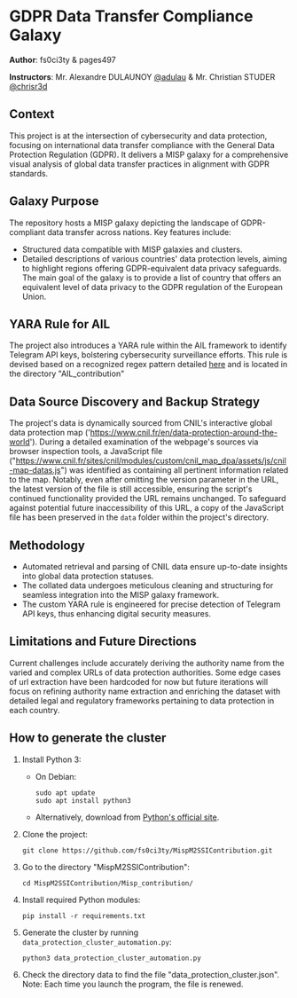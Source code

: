 # GDPR Data Transfer Compliance Galaxy

**Author**: fs0ci3ty & pages497

**Instructors**: Mr. Alexandre DULAUNOY [@adulau](https://github.com/adulau) & Mr. Christian STUDER [@chrisr3d](https://github.com/chrisr3d)

## Context
This project is at the intersection of cybersecurity and data protection, focusing on international data transfer compliance with the General Data Protection Regulation (GDPR). It delivers a MISP galaxy for a comprehensive visual analysis of global data transfer practices in alignment with GDPR standards.

## Galaxy Purpose
The repository hosts a MISP galaxy depicting the landscape of GDPR-compliant data transfer across nations. Key features include:
- Structured data compatible with MISP galaxies and clusters.
- Detailed descriptions of various countries' data protection levels, aiming to highlight regions offering GDPR-equivalent data privacy safeguards.
The main goal of the galaxy is to provide a list of country that offers an equivalent level of data privacy to the GDPR regulation of the European Union. 

## YARA Rule for AIL
The project also introduces a YARA rule within the AIL framework to identify Telegram API keys, bolstering cybersecurity surveillance efforts. This rule is devised based on a recognized regex pattern detailed [here](https://stackoverflow.com/a/61888374) and is located in the directory "AIL_contribution"

## Data Source Discovery and Backup Strategy
The project's data is dynamically sourced from CNIL's interactive global data protection map ('https://www.cnil.fr/en/data-protection-around-the-world'). During a detailed examination of the webpage's sources via browser inspection tools, a JavaScript file ("https://www.cnil.fr/sites/cnil/modules/custom/cnil_map_dpa/assets/js/cnil-map-datas.js") was identified as containing all pertinent information related to the map. Notably, even after omitting the version parameter in the URL, the latest version of the file is still accessible, ensuring the script's continued functionality provided the URL remains unchanged. To safeguard against potential future inaccessibility of this URL, a copy of the JavaScript file has been preserved in the `data` folder within the project's directory.

## Methodology
- Automated retrieval and parsing of CNIL data ensure up-to-date insights into global data protection statuses.
- The collated data undergoes meticulous cleaning and structuring for seamless integration into the MISP galaxy framework.
- The custom YARA rule is engineered for precise detection of Telegram API keys, thus enhancing digital security measures.

## Limitations and Future Directions
Current challenges include accurately deriving the authority name from the varied and complex URLs of data protection authorities. Some edge cases of url extraction have been hardcoded for now but future iterations will focus on refining authority name extraction and enriching the dataset with detailed legal and regulatory frameworks pertaining to data protection in each country.

## How to generate the cluster 

1. Install Python 3:
   - On Debian:
     ```
     sudo apt update
     sudo apt install python3
     ```
   - Alternatively, download from [Python's official site](https://www.python.org/downloads/).

2. Clone the project:

   ```
   git clone https://github.com/fs0ci3ty/MispM2SSIContribution.git
   ```

3. Go to the directory "MispM2SSIContribution":
   ```
   cd MispM2SSIContribution/Misp_contribution/
   ```

4. Install required Python modules:
   ```
   pip install -r requirements.txt
   ```

5. Generate the cluster by running `data_protection_cluster_automation.py`:
   ```
   python3 data_protection_cluster_automation.py
   ```

6. Check the directory data to find the file "data_protection_cluster.json".
   Note: Each time you launch the program, the file is renewed.
